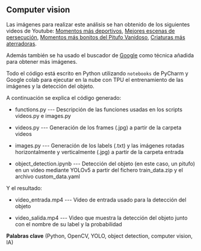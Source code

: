 ## Computer vision

Las imágenes para realizar este análisis se han obtenido de los siguientes videos de Youtube: [Momentos más deportivos](https://www.youtube.com/watch?v=MLoGKahcQG0), [Mejores escenas de persecución](https://www.youtube.com/watch?v=KDbYC8a-Wtw), [Momentos más bonitos del Pitufo Vanidoso](https://www.youtube.com/watch?v=yURcfQUaAGM), [Criaturas más aterradoras](https://www.youtube.com/watch?v=jCONWIE2TYw).

Además también se ha usado el buscador de [Google](https://www.google.com/) como técnica añadida para obtener más imágenes.

Todo el código está escrito en Python utilizando `notebooks` de PyCharm y Google colab para ejecutar en la nube con TPU el entrenamiento de las imágenes y la detección del objeto.

A continuación se explica el código generado:

* functions.py --- Descripción de las funciones usadas en los scripts videos.py e images.py

* videos.py --- Generación de los frames (.jpg) a partir de la carpeta videos

* images.py --- Generación de los labels (.txt) y las imágenes rotadas horizontalmente y verticalmente (.jpg) a partir de la carpeta entrada

* object_detection.ipynb --- Detección del objeto (en este caso, un pitufo) en un video mediante YOLOv5 a partir del fichero train_data.zip y el archivo custom_data.yaml 

Y el resultado:

* video_entrada.mp4 --- Video de entrada usado para la detección del objeto

* video_salida.mp4 --- Video que muestra la detección del objeto junto con el nombre de su label y la probabilidad



**Palabras clave** (Python, OpenCV, YOLO, object detection, computer vision, IA)
